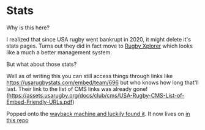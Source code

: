 # Stats

Why is this here?

I realized that since USA rugby went bankrupt in 2020, it might delete it's stats pages. Turns out they did in fact move to [Rugby Xplorer](https://xplorer.rugby/) which looks like a much a better management system.

But what about those stats?

Well as of writing this you can still access things through links like https://usarugbystats.com/embed/team/696 but who knows how long that'll last. Their link to the list of CMS links was already gone! (https://assets.usarugby.org/docs/club/cms/USA-Rugby-CMS-List-of-Embed-Friendly-URLs.pdf)

Popped onto the [wayback machine and luckily found it](https://web.archive.org/web/20220303101800/https://assets.usarugby.org/docs/club/cms/USA-Rugby-CMS-List-of-Embed-Friendly-URLs.pdf). It now lives on [in this repo](./USA-Rugby-CMS-List-of-Embed-Friendly-URLs.pdf) 
